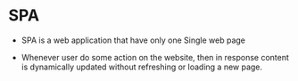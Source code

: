 # SPA
- SPA is a web application that have only one Single web page

- Whenever user do some action on the website, then in response content is dynamically updated without refreshing or loading a new page.